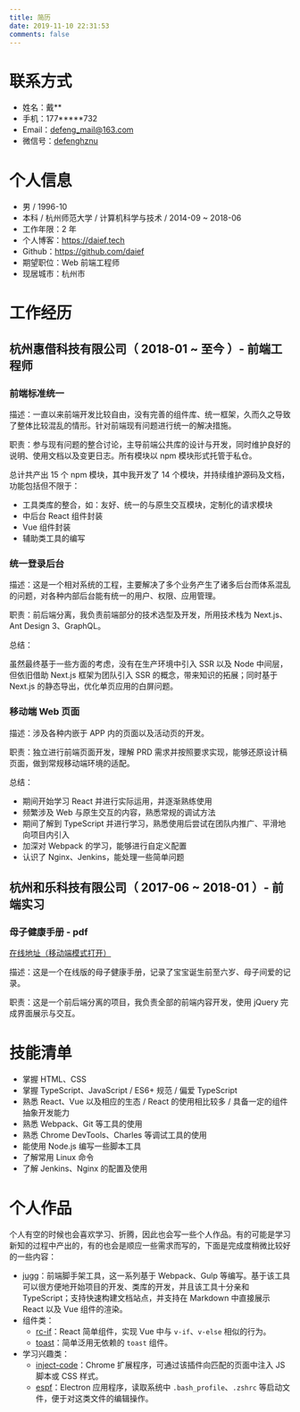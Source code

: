 ```yaml
---
title: 简历
date: 2019-11-10 22:31:53
comments: false
---
```


<!--
- https://github.com/geekcompany/ResumeSample/blob/master/web.md
-->

# 联系方式

- 姓名：戴\*\*
- 手机：177\*\*\*\*\*732
- Email：<defeng_mail@163.com>
- 微信号：[defenghznu](https://daief.tech/images/wechat.jpg)

# 个人信息

- 男 / 1996-10
- 本科 / 杭州师范大学 / 计算机科学与技术 / 2014-09 ~ 2018-06
- 工作年限：2 年
- 个人博客：<https://daief.tech>
- Github：<https://github.com/daief>
- 期望职位：Web 前端工程师
- 现居城市：杭州市

# 工作经历

## 杭州惠借科技有限公司（ 2018-01 ~ 至今 ）- 前端工程师

### 前端标准统一

描述：一直以来前端开发比较自由，没有完善的组件库、统一框架，久而久之导致了整体比较混乱的情形。针对前端现有问题进行统一的解决措施。

职责：参与现有问题的整合讨论，主导前端公共库的设计与开发，同时维护良好的说明、使用文档以及变更日志。所有模块以 npm 模块形式托管于私仓。

总计共产出 15 个 npm 模块，其中我开发了 14 个模块，并持续维护源码及文档，功能包括但不限于：

- 工具类库的整合，如：友好、统一的与原生交互模块，定制化的请求模块
- 中后台 React 组件封装
- Vue 组件封装
- 辅助类工具的编写

### 统一登录后台

描述：这是一个相对系统的工程，主要解决了多个业务产生了诸多后台而体系混乱的问题，对各种内部后台能有统一的用户、权限、应用管理。

职责：前后端分离，我负责前端部分的技术选型及开发，所用技术栈为 Next.js、Ant Design 3、GraphQL。

总结：

虽然最终基于一些方面的考虑，没有在生产环境中引入 SSR 以及 Node 中间层，但依旧借助 Next.js 框架为团队引入 SSR 的概念，带来知识的拓展；同时基于 Next.js 的静态导出，优化单页应用的白屏问题。

<!--
初期企图实行 SSR 同构方案，硬着头皮开始 Node.js 服务端方向的编写，调研试用了 Next.js + Fastify + GraphQL，在 Java 后端 JWT 的基础上，由 Node.js 中间层通过 cookie 实现了单点登录的功能。

中期，经过考虑：

- 添加了 Node.js 中间层、GraphQL 增加了整体前端开发人员的难度
- 实现 GraphQL 服务需要在 Node.js 中间层由前端人员与 Java 服务提供的 RESTful API 一一对接，极大增大了工作量以及维护成本

这样的产出比在当前场景会比较低，最终确定了简化版的方案，能够用上新技术、开发更友好同时能提升体验：

- 依旧使用 Next.js，但不以 SSR 形式部署，只做页面的静态预渲染，带来首屏加载的优化。同时，要求开发者有同构的意识、了解 SSR 的基本原理
- 仅在前端范畴使用 GraphQL，使用 GraphQL 的语法、概念、工具在前端（客户端）做到 GraphQL 带来的字段查询、接口聚合等功能
-->

### 移动端 Web 页面

描述：涉及各种内嵌于 APP 内的页面以及活动页的开发。

职责：独立进行前端页面开发，理解 PRD 需求并按照要求实现，能够还原设计稿页面，做到常规移动端环境的适配。

总结：

- 期间开始学习 React 并进行实际运用，并逐渐熟练使用
- 频繁涉及 Web 与原生交互的内容，熟悉常规的调试方法
- 期间了解到 TypeScript 并进行学习，熟悉使用后尝试在团队内推广、平滑地向项目内引入
- 加深对 Webpack 的学习，能够进行自定义配置
- 认识了 Nginx、Jenkins，能处理一些简单问题

## 杭州和乐科技有限公司（ 2017-06 ~ 2018-01 ）- 前端实习

### 母子健康手册 - pdf

[在线地址（移动端模式打开）](http://muzi.heletech.cn:3003/mz/mz-health-hz/read-pdf/html/ReadHandbook/read-handbook.html)

描述：这是一个在线版的母子健康手册，记录了宝宝诞生前至六岁、母子间爱的记录。

职责：这是一个前后端分离的项目，我负责全部的前端内容开发，使用 jQuery 完成界面展示与交互。

<!--
期间所遇到的关键问题 & 解决：

- 初始化数据时多个接口请求的处理。使用 `$.when`、`$.Deferred` 处理接口请求串行、并行的关系，初步接触 Promise 的概念。
- 整本手册有 130+ 页，图片加载的问题。预请求的思想，以如下顺序发起图片的请求 `当前页` > `后两页` > `前两页`，增强用户的翻页体验；同时释放内存中范围之外的图片缓存，避免内存爆炸。
- 二次访问，图片加载的问题。图片第一次下载后，转换为 base64，通过 `IndexedDB` 来持久化存储。二次访问时，先尝试从 `IndexedDB` 获取再发起网络请求，加强用户二次访问体验的同时能节约不少流量。
-->

<!--
### 小乐机器人

描述：比较简单的一个表单提交、结果展示页面。

职责：在学习了 Vue 之后，初次主张进行技术栈的更新，第一次在 Vue 的基础上完成页面的编写。

- 由此接触到现代编程的方式，了解到 Node.js、npm、Webpack、MVVM 等概念。
-->

# 技能清单

- 掌握 HTML、CSS
- 掌握 TypeScript、JavaScript / ES6+ 规范 / 偏爱 TypeScript
- 熟悉 React、Vue 以及相应的生态 / React 的使用相比较多 / 具备一定的组件抽象开发能力
- 熟悉 Webpack、Git 等工具的使用
- 熟悉 Chrome DevTools、Charles 等调试工具的使用
- 能使用 Node.js 编写一些脚本工具
- 了解常用 Linux 命令
- 了解 Jenkins、Nginx 的配置及使用

# 个人作品

个人有空的时候也会喜欢学习、折腾，因此也会写一些个人作品。有的可能是学习新知的过程中产出的，有的也会是顺应一些需求而写的，下面是完成度稍微比较好的一些内容：

- [jugg](https://daief.tech/jugg)：前端脚手架工具，这一系列基于 Webpack、Gulp 等编写。基于该工具可以很方便地开始项目的开发、类库的开发，并且该工具十分亲和 TypeScript；支持快速构建文档站点，并支持在 Markdown 中直接展示 React 以及 Vue 组件的渲染。
- 组件类：
  - [rc-if](https://github.com/daief/rc-if)：React 简单组件，实现 Vue 中与 `v-if`、`v-else` 相似的行为。
  - [toast](https://github.com/daief/axew-toast)：简单泛用无依赖的 `toast` 组件。
- 学习兴趣类：
  - [inject-code](https://github.com/daief/inject-code)：Chrome 扩展程序，可通过该插件向匹配的页面中注入 JS 脚本或 CSS 样式。
  - [espf](https://github.com/daief/espf)：Electron 应用程序，读取系统中 `.bash_profile`、`.zshrc` 等启动文件，便于对这类文件的编辑操作。
    <!-- - [vue-music](https://github.com/daief/vue-music)：基于 Vue 的个人练习项目，根据网易云音乐 PC 页面进行仿造。 -->
